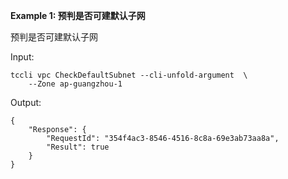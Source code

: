 **Example 1: 预判是否可建默认子网**

预判是否可建默认子网

Input: 

```
tccli vpc CheckDefaultSubnet --cli-unfold-argument  \
    --Zone ap-guangzhou-1
```

Output: 
```
{
    "Response": {
        "RequestId": "354f4ac3-8546-4516-8c8a-69e3ab73aa8a",
        "Result": true
    }
}
```


